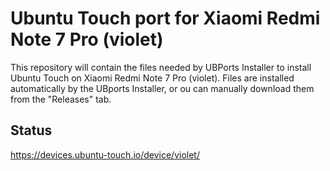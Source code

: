 # Ubuntu Touch port for Xiaomi Redmi Note 7 Pro (violet)

This repository will contain the files needed by UBPorts Installer to install Ubuntu Touch on Xiaomi Redmi Note 7 Pro (violet). Files are installed automatically by the UBports Installer, or ou can manually download them from the "Releases" tab.

## Status
https://devices.ubuntu-touch.io/device/violet/

